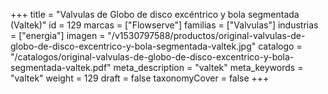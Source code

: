 +++
title = "Valvulas de Globo de disco excéntrico y bola segmentada (Valtek)"
id = 129
marcas = ["Flowserve"]
familias = ["Valvulas"]
industrias = ["energia"]
imagen = "/v1530797588/productos/original-valvulas-de-globo-de-disco-excentrico-y-bola-segmentada-valtek.jpg"
catalogo = "/catalogos/original-valvulas-de-globo-de-disco-excentrico-y-bola-segmentada-valtek.pdf"
meta_description = "valtek"
meta_keywords = "valtek"
weight = 129
draft = false
taxonomyCover = false
+++
